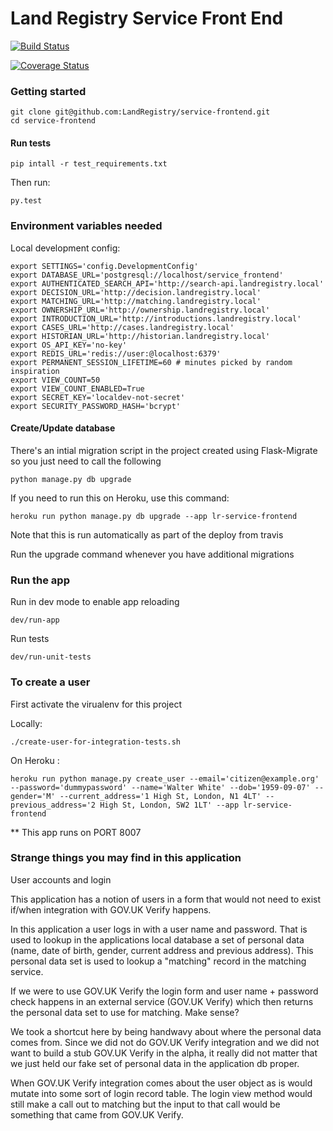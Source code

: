 Land Registry Service Front End
===============

[![Build Status](https://travis-ci.org/LandRegistry/service-frontend.svg)](https://travis-ci.org/LandRegistry/service-frontend)

[![Coverage Status](https://img.shields.io/coveralls/LandRegistry/service-frontend.svg)](https://coveralls.io/r/LandRegistry/service-frontend)


### Getting started

```
git clone git@github.com:LandRegistry/service-frontend.git
cd service-frontend
```

#### Run tests

```
pip intall -r test_requirements.txt
```

Then run:

```
py.test
```

### Environment variables needed


Local development config:

```
export SETTINGS='config.DevelopmentConfig'
export DATABASE_URL='postgresql://localhost/service_frontend'
export AUTHENTICATED_SEARCH_API='http://search-api.landregistry.local'
export DECISION_URL='http://decision.landregistry.local'
export MATCHING_URL='http://matching.landregistry.local'
export OWNERSHIP_URL='http://ownership.landregistry.local'
export INTRODUCTION_URL='http://introductions.landregistry.local'
export CASES_URL='http://cases.landregistry.local'
export HISTORIAN_URL='http://historian.landregistry.local'
export OS_API_KEY='no-key'
export REDIS_URL='redis://user:@localhost:6379'
export PERMANENT_SESSION_LIFETIME=60 # minutes picked by random inspiration
export VIEW_COUNT=50
export VIEW_COUNT_ENABLED=True
export SECRET_KEY='localdev-not-secret'
export SECURITY_PASSWORD_HASH='bcrypt'

```

#### Create/Update database

There's an intial migration script in the project created using Flask-Migrate so you just need to call the following

```
python manage.py db upgrade
```

If you need to run this on Heroku, use this command:
```
heroku run python manage.py db upgrade --app lr-service-frontend
```
Note that this is run automatically as part of the deploy from travis

Run the upgrade command whenever you have additional migrations

### Run the app

Run in dev mode to enable app reloading

```
dev/run-app
```

Run tests

```
dev/run-unit-tests
```

### To create a user

First activate the virualenv for this project

Locally:
```
./create-user-for-integration-tests.sh
```

On Heroku :
```
heroku run python manage.py create_user --email='citizen@example.org' --password='dummypassword' --name='Walter White' --dob='1959-09-07' --gender='M' --current_address='1 High St, London, N1 4LT' --previous_address='2 High St, London, SW2 1LT' --app lr-service-frontend
```

** This app runs on PORT 8007


### Strange things you may find in this application

User accounts and login

This application has a notion of users in a form that would not need to exist if/when integration with GOV.UK Verify happens.

In this application a user logs in with a user name and password. That is used to lookup in the applications local database a set of personal data (name, date of birth, gender, current address and previous address). This personal data set is used to lookup a "matching" record in the matching service.

If we were to use GOV.UK Verify the login form and user name + password check happens in an external service (GOV.UK Verify) which then returns the personal data set to use for matching. Make sense?

We took a shortcut here by being handwavy about where the personal data comes from. Since we did not do GOV.UK Verify integration and we did not want to build a stub GOV.UK Verify in the alpha, it really did not matter that we just held our fake set of personal data in the application db proper.

When GOV.UK Verify integration comes about the user object as is would mutate into some sort of login record table. The login view method would still make a call out to matching but the input to that call would be something that came from GOV.UK Verify.


